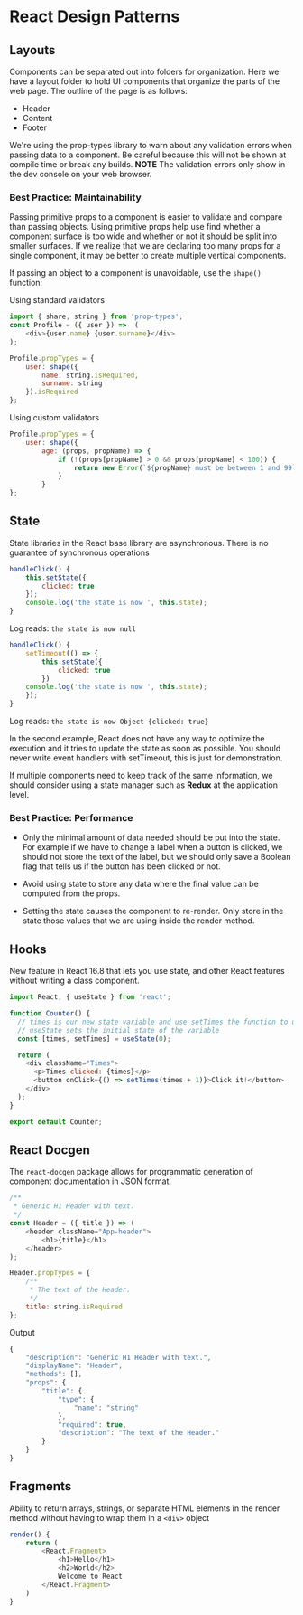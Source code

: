 # React Design Patterns

## Layouts

Components can be separated out into folders for organization.  Here we have a layout folder to hold UI components that organize the parts of the web page.  The outline of the page is as follows:

- Header
- Content
- Footer

We're using the prop-types library to warn about any validation errors when passing data to a component.  Be careful because this will not be shown at compile time or break any builds.  **NOTE** The validation errors only show in the dev console on your web browser.

### Best Practice: Maintainability

Passing primitive props to a component is easier to validate and compare than passing objects.  Using primitive props help use find whether a component surface is too wide and whether or not it should be split into smaller surfaces.  If we realize that we are declaring too many props for a single component, it may be better to create multiple vertical components.

If passing an object to a component is unavoidable, use the `shape()` function:

Using standard validators

```javascript
import { share, string } from 'prop-types';
const Profile = ({ user }) =>  (
    <div>{user.name} {user.surname}</div>
);

Profile.propTypes = {
    user: shape({
        name: string.isRequired,
        surname: string
    }).isRequired
};
```

Using custom validators

```javascript
Profile.propTypes = {
    user: shape({
        age: (props, propName) => {
            if (!(props[propName] > 0 && props[propName] < 100)) {
                return new Error(`${propName} must be between 1 and 99`);
            }
        }
};
```

## State

State libraries in the React base library are asynchronous.  There is no guarantee of synchronous operations

```javascript
handleClick() {
    this.setState({
        clicked: true
    });
    console.log('the state is now ', this.state);
}
```

Log reads: `the state is now null`

```javascript
handleClick() {
    setTimeout(() => {
        this.setState({
            clicked: true
        })
    console.log('the state is now ', this.state);
    });
}
```

Log reads: `the state is now Object {clicked: true}`

In the second example, React does not have any way to optimize the execution and it tries to update the state as soon as possible.
You should never write event handlers with setTimeout, this is just for demonstration.

If multiple components need to keep track of the same information, we should consider using a state manager such as **Redux** at the application level.

### Best Practice: Performance

- Only the minimal amount of data needed should be put into the state.  For example if we have to change a label when a button is clicked, we should not store the text of the label, but we should only save a Boolean flag that tells us if the button has been clicked or not.  

- Avoid using state to store any data where the final value can be computed from the props.

- Setting the state causes the component to re-render.  Only store in the state those values that we are using inside the render method.  

## Hooks

New feature in React 16.8 that lets you use state, and other React features without writing a class component.  

```javascript
import React, { useState } from 'react';

function Counter() {
  // times is our new state variable and use setTimes the function to update that state.
  // useState sets the initial state of the variable
  const [times, setTimes] = useState(0);

  return (
    <div className="Times">
      <p>Times clicked: {times}</p>
      <button onClick={() => setTimes(times + 1)}>Click it!</button>
    </div>
  );
}

export default Counter;
```

## React Docgen

The `react-docgen` package allows for programmatic generation of component documentation in JSON format.

```javascript
/**
 * Generic H1 Header with text.
 */
const Header = ({ title }) => (
    <header className="App-header">
        <h1>{title}</h1>
    </header>
);

Header.propTypes = {
    /**
     * The text of the Header.
     */
    title: string.isRequired
};
```

Output

```javascript
{
    "description": "Generic H1 Header with text.",
    "displayName": "Header",
    "methods": [],
    "props": {
        "title": {
            "type": {
                "name": "string"
            },
            "required": true,
            "description": "The text of the Header."
        }
    }
}
```

## Fragments

Ability to return arrays, strings, or separate HTML elements in the render method without having to wrap them in a `<div>` object

```javascript
render() {
    return (
        <React.Fragment>
            <h1>Hello</h1>
            <h2>World</h2>
            Welcome to React
        </React.Fragment>
    )
}
```

